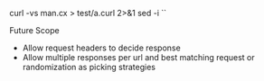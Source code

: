 
curl -vs man.cx > test/a.curl 2>&1
sed -i ``


Future Scope
* Allow request headers to decide response
* Allow multiple responses per url and best matching 
request or randomization as picking strategies
